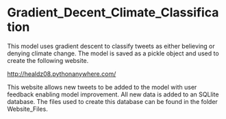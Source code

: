 # Gradient_Decent_Climate_Classification
This model uses gradient descent to classify tweets as either believing or denying climate change. The model is saved as a pickle object and used to create the following website.

http://healdz08.pythonanywhere.com/

This website allows new tweets to be added to the model with user feedback enabling model improvement. All new data is added to an SQLlite database. The files used to create this database can be found in the folder Website_Files.
